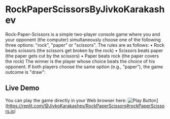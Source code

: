 # RockPaperScissorsByJivkoKarakashev
 Rock-Paper-Scissors is a simple two-player console game where you and your opponent (the computer) simultaneously choose one of the following three options: "rock", "paper" or "scissors". The rules are as follows: •	Rock beats scissors (the scissors get broken by the rock) •	Scissors beats paper (the paper gets cut by the scissors) •	Paper beats rock (the paper covers the rock) The winner is the player whose choice beats the choice of his opponent. If both players choose the same option (e.g., "paper"), the game outcome is "draw":

## Live Demo

You can play the game directly in your Web browser here:
<img alt="Play Button" src="https://replit.com/@JivkoKarakashev/RockPaperScissors#rockPaperScissors.js" />](https://replit.com/@JivkoKarakashev/RockPaperScissors#rockPaperScissors.js)
